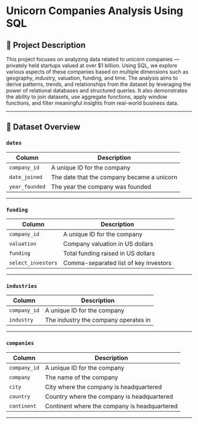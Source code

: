 #  Unicorn Companies Analysis Using SQL

## 📖 Project Description

This project focuses on analyzing data related to unicorn companies — privately held startups valued at over $1 billion. Using SQL, we explore various aspects of these companies based on multiple dimensions such as geography, industry, valuation, funding, and time. The analysis aims to derive patterns, trends, and relationships from the dataset by leveraging the power of relational databases and structured queries. It also demonstrates the ability to join datasets, use aggregate functions, apply window functions, and filter meaningful insights from real-world business data.


---

## 📁 Dataset Overview

### `dates`

| Column         | Description                                   |
|----------------|-----------------------------------------------|
| `company_id`   | A unique ID for the company                   |
| `date_joined`  | The date that the company became a unicorn    |
| `year_founded` | The year the company was founded              |

---

### `funding`

| Column            | Description                                      |
|-------------------|--------------------------------------------------|
| `company_id`      | A unique ID for the company                      |
| `valuation`       | Company valuation in US dollars                  |
| `funding`         | Total funding raised in US dollars               |
| `select_investors`| Comma-separated list of key investors            |

---

### `industries`

| Column       | Description                              |
|--------------|------------------------------------------|
| `company_id` | A unique ID for the company              |
| `industry`   | The industry the company operates in     |

---

### `companies`

| Column       | Description                                      |
|--------------|--------------------------------------------------|
| `company_id` | A unique ID for the company                      |
| `company`    | The name of the company                          |
| `city`       | City where the company is headquartered          |
| `country`    | Country where the company is headquartered       |
| `continent`  | Continent where the company is headquartered     |

---



